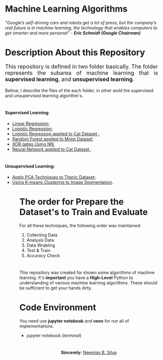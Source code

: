 # Machine Learning Algorithms

###### <i>"Google’s self-driving cars and robots get a lot of press, but the company’s real future is in machine learning, the technology that enables computers to get smarter and more personal"</i> - <b>Eric Schmidt (Google Chairman)</b>



# Description About this Repository

<p style="font-size: 18px;" align="justify">This repository is defined in two folder basically. The folder represents the subarea of machine learning that is <b>supervised learning</b>, and <b>unsupervised learning</b>.</p>

<p style="font-size:14px;"> Bellow, I describe the files of the each folder, in other wold the supervised and unsupervised learning algorithm's.</p> 

# <p style="font-size:14px;"><b>Supervised Learning:</b></p>

<ul>
    <li><a href="supervised-learning/Linear\ Regression.ipynb">Linear Regression</a>;</li>
    <li><a href="supervised-learning/Logistic\ Regression.ipynb">Logistic Regression</a>;</li>
    <li><a href="supervised-learning/Logistic_Regression_Cat.py">Logistic Regression applied to Cat Dataset </a>;</li>
    <li><a href="supervised-learning/random-forest-mnist.ipynb">Random Forest applied to Mnist Dataset</a>;</li>
    <li><a href="supervised-learning/neural-networks/XOR_Neural_Network.ipynb">XOR gates Using NN</a>;</li>
    <li><a href="supervised-learning/neural-networks/Neural_Netwokr_Cat_NotCat.ipynb">Neural Network applied to Cat Dataset </a>.</li>
</ul>

# <p style="font-size:14px;"><b>Unsupervised Learning:</b></p>

<ul>
    <li><a href="unsupervised-learning/PCA_titanic_dataset.ipynb">Apply PCA Techniques to Titanic Dataset</a>;</li>
    <li><a href="unsupervised-learning/k-means-segmentation-image.ipynb">Using K-means Clustering to Image Segmentation</a>.</li>
<ul>

#

# The order for Prepare the Dataset's to Train and Evaluate

For all these techniques, the following order was maintained:

1. Collecting Data
2. Analysis Data
3. Data Wrabling
4. Test & Train
5. Accuracy Check
# 
<p aling="justify">This repository was created for shown some algorithms of machine learning. It's <b>important</b> you have a <b>High-Level</b> Python to understanding of various machine learning algorithms. These should be sufficient to get your hands dirty. </p>

#
# Code Environment
You need use **jupyter notebook** and **venv** for run all of implementations.
- jupyter notebook (_terminal_)
#
<p align="center"><b>Sincerely:</b> <a href="https://github.com/neemiasbsilva">Neemias B. Silva</a></p>